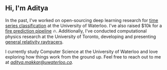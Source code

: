 ## Hi, I'm Aditya

In the past, I've worked on open-sourcing deep learning research for [time series classification](https://github.com/adityamakkar000/SignSpeak) at the University of Waterloo. I've also raised $10k for a [fire prediction pipeline](https://github.com/FireWatch-ai/fireWatch) 🔥. Additionally, I've conducted computational physics research at the University of Toronto, developing and presenting [general relativity raytracers](https://github.com/adityamakkar000/GeneralRelativityRayTracer).

I currently study Computer Science at the University of Waterloo and love exploring how things work from the ground up. Feel free to reach out to me at *aditya.makkar@uwaterloo.ca*.
